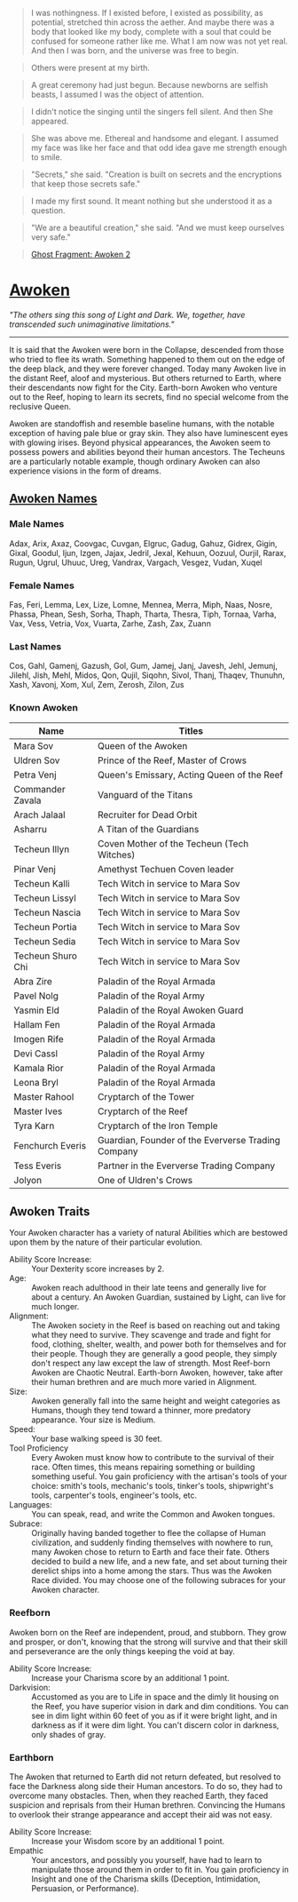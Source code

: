 > I was nothingness. If I existed before, I existed as possibility, as potential, stretched thin across the aether. And maybe there was a body that looked like my body, complete with a soul that could be confused for someone rather like me. What I am now was not yet real. And then I was born, and the universe was free to begin.

> Others were present at my birth.

> A great ceremony had just begun. Because newborns are selfish beasts, I assumed I was the object of attention.

> I didn't notice the singing until the singers fell silent. And then She appeared.

> She was above me. Ethereal and handsome and elegant. I assumed my face was like her face and that odd idea gave me strength enough to smile.

> "Secrets," she said. "Creation is built on secrets and the encryptions that keep those secrets safe."

> I made my first sound. It meant nothing but she understood it as a question.

> "We are a beautiful creation," she said. "And we must keep ourselves very safe."

> [Ghost Fragment: Awoken 2](http://destiny-grimoire.info/#Card-102140 "Destiny Grimoire")

# [Awoken](http://destiny-grimoire.info/#Card-102020 "Destiny Grimoire")
_"The others sing this song of Light and Dark. We, together, have transcended such unimaginative limitations."_
___
It is said that the Awoken were born in the Collapse, descended from those who tried to flee its wrath. Something happened to them out on the edge of the deep black, and they were forever changed.  Today many Awoken live in the distant Reef, aloof and mysterious. But others returned to Earth, where their descendants now fight for the City.  Earth-born Awoken who venture out to the Reef, hoping to learn its secrets, find no special welcome from the reclusive Queen.

Awoken are standoffish and resemble baseline humans, with the notable exception of having pale blue or gray skin. They also have luminescent eyes with glowing irises.  Beyond physical appearances, the Awoken seem to possess powers and abilities beyond their human ancestors. The Techeuns are a particularly notable example, though ordinary Awoken can also experience visions in the form of dreams.

## [Awoken Names](http://fantasynamegenerators.com/destiny-awoken-names.php)
### Male Names
Adax, Arix, Axaz, Coovgac, Cuvgan, Elgruc, Gadug, Gahuz, Gidrex, Gigin, Gixal, Goodul, Ijun, Izgen, Jajax, Jedril, Jexal, Kehuun, Oozuul, Ourjil, Rarax, Rugun, Ugrul, Uhuuc, Ureg, Vandrax, Vargach, Vesgez, Vudan, Xuqel
### Female Names
Fas, Feri, Lemma, Lex, Lize, Lomne, Mennea, Merra, Miph, Naas, Nosre, Phassa, Phean, Sesh, Sorha, Thaph, Tharta, Thesra, Tiph, Tornaa, Varha, Vax, Vess, Vetria, Vox, Vuarta, Zarhe, Zash, Zax, Zuann
### Last Names
Cos, Gahl, Gamenj, Gazush, Gol, Gum, Jamej, Janj, Javesh, Jehl, Jemunj, Jilehl, Jish, Mehl, Midos, Qon, Qujil, Siqohn, Sivol, Thanj, Thaqev, Thunuhn, Xash, Xavonj, Xom, Xul, Zem, Zerosh, Zilon, Zus

### Known Awoken
| Name              | Titles                                                   |
|-------------------|----------------------------------------------------------|
| Mara Sov          | Queen of the Awoken                                      |
| Uldren Sov        | Prince of the Reef, Master of Crows                      |
| Petra Venj        | Queen's Emissary, Acting Queen of the Reef               |
| Commander Zavala  | Vanguard of the Titans                                   |
| Arach Jalaal      | Recruiter for Dead Orbit                                 |
| Asharru           | A Titan of the Guardians                                 |
| Techeun Illyn     | Coven Mother of the Techeun (Tech Witches)               |
| Pinar Venj        | Amethyst Techuen Coven leader                            |
| Techeun Kalli     | Tech Witch in service to Mara Sov                        |
| Techeun Lissyl    | Tech Witch in service to Mara Sov                        |
| Techeun Nascia    | Tech Witch in service to Mara Sov                        |
| Techeun Portia    | Tech Witch in service to Mara Sov                        |
| Techeun Sedia     | Tech Witch in service to Mara Sov                        |
| Techeun Shuro Chi | Tech Witch in service to Mara Sov                        |
| Abra Zire         | Paladin of the Royal Armada                              |
| Pavel Nolg        | Paladin of the Royal Army                                |
| Yasmin Eld        | Paladin of the Royal Awoken Guard                        |
| Hallam Fen        | Paladin of the Royal Armada                              |
| Imogen Rife       | Paladin of the Royal Armada                              |
| Devi Cassl        | Paladin of the Royal Army                                |
| Kamala Rior       | Paladin of the Royal Armada                              |
| Leona Bryl        | Paladin of the Royal Armada                              |
| Master Rahool     | Cryptarch of the Tower                                   |
| Master Ives       | Cryptarch of the Reef                                    |
| Tyra Karn         | Cryptarch of the Iron Temple                             |
| Fenchurch Everis  | Guardian, Founder of the Eververse Trading Company       |
| Tess Everis       | Partner in the Eververse Trading Company                 |
| Jolyon            | One of Uldren's Crows                                    |

## Awoken Traits
Your Awoken character has a variety of natural Abilities which are bestowed upon them by the nature of their particular evolution.

<dl>
  <dt>Ability Score Increase:</dt>
  <dd>Your Dexterity score increases by 2.</dd>
  <dt>Age:</dt>
  <dd>Awoken reach adulthood in their late teens and generally live for about a century.  An Awoken Guardian, sustained by Light, can live for much longer.</dd>
  <dt>Alignment:</dt>
  <dd>The Awoken society in the Reef is based on reaching out and taking what they need to survive. They scavenge and trade and fight for food, clothing, shelter, wealth, and power both for themselves and for their people. Though they are generally a good people, they simply don't respect any law except the law of strength. Most Reef-born Awoken are Chaotic Neutral.  Earth-born Awoken, however, take after their human brethren and are much more varied in Alignment.</dd>
  <dt>Size:</dt>
  <dd>Awoken generally fall into the same height and weight categories as Humans, though they tend toward a thinner, more predatory appearance. Your size is Medium.</dd>
  <dt>Speed:</dt>
  <dd>Your base walking speed is 30 feet.</dd>
  <dt>Tool Proficiency</dt>
  <dd>Every Awoken must know how to contribute to the survival of their race.  Often times, this means repairing something or building something useful.  You gain proficiency with the artisan's tools of your choice: smith's tools, mechanic's tools, tinker's tools, shipwright's tools, carpenter's tools, engineer's tools, etc.</dd>
  <dt>Languages:</dt>
  <dd>You can speak, read, and write the Common and Awoken tongues.</dd>
  <dt>Subrace:</dt>
  <dd>Originally having banded together to flee the collapse of Human civilization, and suddenly finding themselves with nowhere to run, many Awoken chose to return to Earth and face their fate.  Others decided to build a new life, and a new fate, and set about turning their derelict ships into a home among the stars.  Thus was the Awoken Race divided.  You may choose one of the following subraces for your Awoken character.</dd>
</dl>

### Reefborn
Awoken born on the Reef are independent, proud, and stubborn.  They grow and prosper, or don't, knowing that the strong will survive and that their skill and perseverance are the only things keeping the void at bay.
<dl>
  <dt>Ability Score Increase:</dt>
  <dd>Increase your Charisma score by an additional 1 point.</dd>
  <dt>Darkvision:</dt>
  <dd>Accustomed as you are to Life in space and the dimly lit housing on the Reef, you have superior vision in dark and dim conditions.  You can see in dim light within 60 feet of you as if it were bright light, and in darkness as if it were dim light.  You can't discern color in darkness, only shades of gray.</dd>
</dl>

### Earthborn
The Awoken that returned to Earth did not return defeated, but resolved to face the Darkness along side their Human ancestors.  To do so, they had to overcome many obstacles.  Then, when they reached Earth, they faced suspicion and reprisals from their Human brethren.  Convincing the Humans to overlook their strange appearance and accept their aid was not easy.
<dl>
  <dt>Ability Score Increase:</dt>
  <dd>Increase your Wisdom score by an additional 1 point.</dd>
  <dt>Empathic</dt>
  <dd>Your ancestors, and possibly you yourself, have had to learn to manipulate those around them in order to fit in.  You gain proficiency in Insight and one of the Charisma skills (Deception, Intimidation, Persuasion, or Performance).</dd>
</dl>


